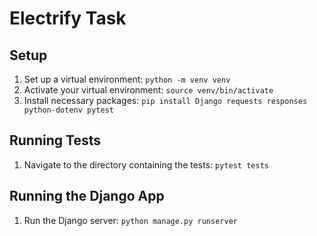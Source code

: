 # Electrify Task

## Setup

1. Set up a virtual environment: `python -m venv venv`
2. Activate your virtual environment: `source venv/bin/activate`
3. Install necessary packages: `pip install Django requests responses python-dotenv pytest`

## Running Tests

1. Navigate to the directory containing the tests: `pytest tests`

## Running the Django App

1. Run the Django server: `python manage.py runserver`
